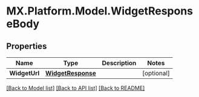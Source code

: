 # MX.Platform.Model.WidgetResponseBody

## Properties

Name | Type | Description | Notes
------------ | ------------- | ------------- | -------------
**WidgetUrl** | [**WidgetResponse**](WidgetResponse.md) |  | [optional] 

[[Back to Model list]](../README.md#documentation-for-models) [[Back to API list]](../README.md#documentation-for-api-endpoints) [[Back to README]](../README.md)

